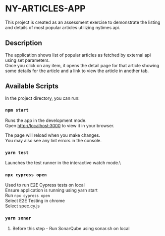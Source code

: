 # NY-ARTICLES-APP

This project is created as an assessment exercise to demonstrate the listing and details of most popular articles utilizing nytimes api.

## Description

The application shows list of popular articles as fetched by external api using set parameters.\
Once you click on any item, it opens the detail page for that article showing some details for the article and a link to view the article in another tab.

## Available Scripts

In the project directory, you can run:

### `npm start`

Runs the app in the development mode.\
Open [http://localhost:3000](http://localhost:3000) to view it in your browser.

The page will reload when you make changes.\
You may also see any lint errors in the console.

### `yarn test`

Launches the test runner in the interactive watch mode.\

### `npx cypress open`

Used to run E2E Cypress tests on local \
Ensure application is running using yarn start \
Run `npx cypress open` \
Select E2E Testing in chrome \
Select spec.cy.js 

### `yarn sonar`

1. Before this step - Run SonarQube using sonar.sh on local